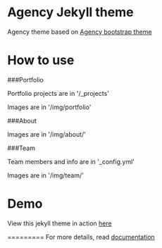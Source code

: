 Agency Jekyll theme
====================

Agency theme based on [Agency bootstrap theme ](http://startbootstrap.com/templates/agency/)

# How to use

###Portfolio 

Portfolio projects are in '/_projects'

Images are in '/img/portfolio'

###About

Images are in '/img/about/'

###Team

Team members and info are in '_config.yml'

Images are in '/img/team/'


# Demo

View this jekyll theme in action [here](https://y7kim.github.io/agency-jekyll-theme)

=========
For more details, read [documentation](http://jekyllrb.com/)
